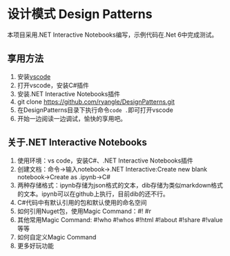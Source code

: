 # 设计模式 Design Patterns

本项目采用.NET Interactive Notebooks编写，示例代码在.Net 6中完成测试。

## 享用方法

1. 安装[vscode](https://code.visualstudio.com/)
2. 打开vscode，安装C#插件
3. 安装.NET Interactive Notebooks插件
4. git clone https://github.com/ryangle/DesignPatterns.git
5. 在DesignPatterns目录下执行命令```code .```即可打开vscode
6. 开始一边阅读一边调试，愉快的享用吧。

## 关于.NET Interactive Notebooks

1. 使用环境：vs code，安装C#、.NET Interactive Notebooks插件
2. 创建文档：命令->输入notebook->.NET Interactive:Create new blank notebook->Create as .ipynb->C#
3. 两种存储格式：ipynb存储为json格式的文本，dib存储为类似markdown格式的文本。ipynb可以在github上执行，目前dib的还不行。
4. C#代码中有默认引用的包和默认使用的命名空间
5. 如何引用Nuget包，使用Magic Command：#! #r
6. 其他常用Magic Command: #!who #!whos #!html #!about  #!share #!value 等等
7. 如何自定义Magic Command
8. 更多好玩功能
